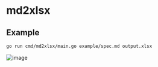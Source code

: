 # md2xlsx

## Example

```sh
go run cmd/md2xlsx/main.go example/spec.md output.xlsx
```

![image](https://user-images.githubusercontent.com/6698252/139556634-9ebd2979-ea24-4d45-9430-c27907ca739d.png)
